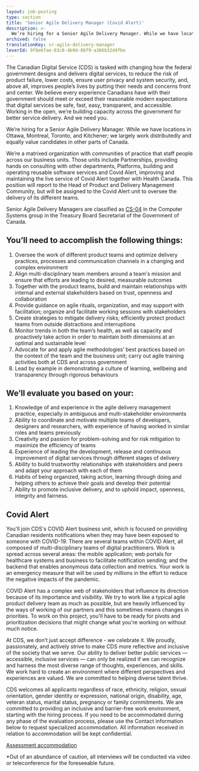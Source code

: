 ```yaml
---
layout: job-posting
type: section
title: 'Senior Agile Delivery Manager (Covid Alert)'
description: >-
  We’re hiring for a Senior Agile Delivery Manager. While we have locations in Ottawa, Montreal, Toronto, and Kitchener; we largely work distributedly and equally value candidates in other parts of Canada.
archived: false
translationKey: sr-agile-delivery-manager
leverId: 9f8e6fae-63c8-4b9d-86f9-a366b32d4fbe
---
```


The Canadian Digital Service (CDS) is tasked with changing how the federal government designs and delivers digital services, to reduce the risk of product failure, lower costs, ensure user privacy and system security, and, above all, improves people’s lives by putting their needs and concerns front and center. We believe every experience Canadians have with their government should meet or exceed their reasonable modern expectations that digital services be safe, fast, easy, transparent, and accessible. Working in the open, we’re building capacity across the government for better service delivery. And we need you.

We’re hiring for a Senior Agile Delivery Manager. While we have locations in Ottawa, Montreal, Toronto, and Kitchener; we largely work distributedly and equally value candidates in other parts of Canada.

We’re a matrixed organization with communities of practice that staff people across our business units. Those units include Partnerships, providing hands on consulting with other departments, Platforms, building and operating reusable software services and Covid Alert, improving and maintaining the live service of Covid Alert together with Health Canada. This position will report to the Head of Product and Delivery Management Community, but will be assigned to the Covid Alert unit to oversee the delivery of its different teams. 

Senior Agile Delivery Managers are classified as [CS-04](https://www.tbs-sct.gc.ca/agreements-conventions/view-visualiser-eng.aspx?id=1#toc12259212260/) in the Computer Systems group in the Treasury Board Secretariat of the Government of Canada. 

## You’ll need to accomplish the following things:

1. Oversee the work of different product teams and optimize delivery practices, processes and communication channels in a changing and complex environment
2. Align multi-disciplinary team members around a team's mission and ensure that efforts are leading to desired, measurable outcomes
3. Together with the product teams, build and maintain relationships with internal and external stakeholders based on trust, openness and collaboration 
4. Provide guidance on agile rituals, organization, and may support with facilitation; organize and facilitate working sessions with stakeholders
5. Create strategies to mitigate delivery risks; efficiently protect product teams from outside distractions and interruptions
6. Monitor trends in both the team’s health, as well as capacity and proactively take action in order to maintain both dimensions at an optimal and sustainable level
7. Advocate for and apply agile methodologies’ best practices based on the context of the team and the business unit; carry out agile training activities both at CDS and across government
8. Lead by example in demonstrating a culture of learning, wellbeing and transparency through rigorous behaviours

## We’ll evaluate you based on your:

1. Knowledge of and experience in the agile delivery management practice, especially in ambiguous and multi-stakeholder environments
2. Ability to coordinate and motivate multiple teams of developers, designers and researchers, with experience of having worked in similar roles and teams previously
3. Creativity and passion for problem-solving and for risk mitigation to maximize the efficiency of teams
4. Experience of leading the development, release and continuous improvement of digital services through different stages of delivery
5. Ability to build trustworthy relationships with stakeholders and peers and adapt your approach with each of them 
6. Habits of being organized, taking action, learning through doing and helping others to achieve their goals and develop their potential
7. Ability to promote inclusive delivery, and to uphold impact, openness, integrity and fairness.

## Covid Alert

You'll join CDS's COVID Alert business unit, which is focused on providing Canadian residents notifications when they may have been exposed to someone with COVID-19. There are several teams within COVID Alert, all composed of multi-disciplinary teams of digital practitioners. Work is spread across several areas: the mobile application; web portals for healthcare systems and business to facilitate notification sending; and the backend that enables anonymous data collection and metrics. Your work is an emergency measure that will be used by millions in the effort to reduce the negative impacts of the pandemic.

COVID Alert has a complex web of stakeholders that influence its direction because of its importance and visibility. We try to work like a typical agile product delivery team as much as possible, but are heavily influenced by the ways of working of our partners and this sometimes means changes in priorities. To work on this project, you'll have to be ready for pivots and prioritization decisions that might change what you're working on without much notice.

At CDS, we don’t just accept difference - we celebrate it. We proudly, passionately, and actively strive to make CDS more reflective and inclusive of the society that we serve. Our ability to deliver better public services — accessible, inclusive services — can only be realized if we can recognize and harness the most diverse range of thoughts, experiences, and skills. We work hard to create an environment where different perspectives and experiences are valued. We are committed to helping diverse talent thrive.

CDS welcomes all applicants regardless of race, ethnicity, religion, sexual orientation, gender identity or expression, national origin, disability, age, veteran status, marital status, pregnancy or family commitments. We are committed to providing an inclusive and barrier-free work environment, starting with the hiring process. If you need to be accommodated during any phase of the evaluation process, please use the Contact information below to request specialized accommodation. All information received in relation to accommodation will be kept confidential.

[Assessment accommodation](https://www.canada.ca/en/public-service-commission/services/assessment-accommodation-page.html)

*Out of an abundance of caution, all interviews will be conducted via video or teleconference for the foreseeable future.




